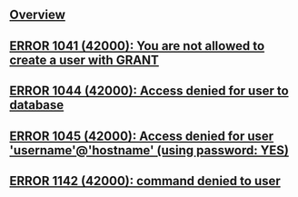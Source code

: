 ---
---

## [Overview](/reference/mysql/error/overview)

## [ERROR 1041 (42000): You are not allowed to create a user with GRANT](/reference/mysql/error/1041-you-are-not-allowed-to-create-a-user-with-grant)

## [ERROR 1044 (42000): Access denied for user to database](/reference/mysql/error/1044-access-denied-for-user-to-database)

## [ERROR 1045 (42000): Access denied for user 'username'@'hostname' (using password: YES)](/reference/mysql/error/1045-access-denied-for-user-using-password)

## [ERROR 1142 (42000): command denied to user](/reference/mysql/error/1142-command-denied-to-user)
